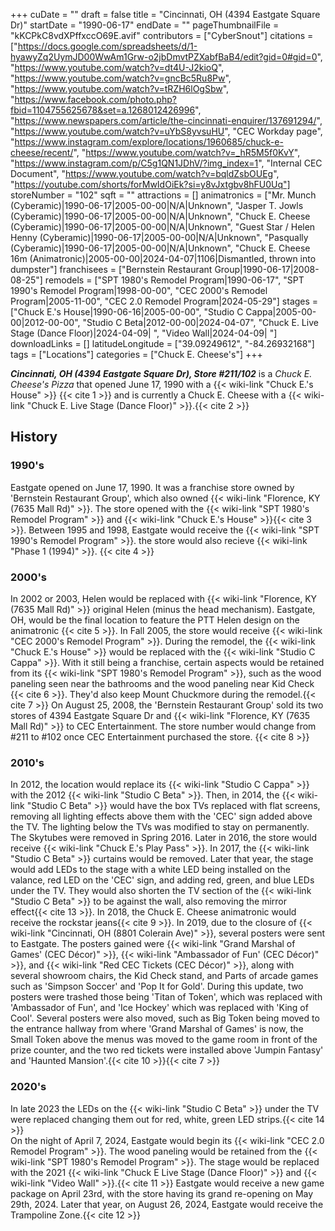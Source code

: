 +++
cuDate = ""
draft = false
title = "Cincinnati, OH (4394 Eastgate Square Dr)"
startDate = "1990-06-17"
endDate = ""
pageThumbnailFile = "kKCPkC8vdXPffxccO69E.avif"
contributors = ["CyberSnout"]
citations = ["https://docs.google.com/spreadsheets/d/1-hyawyZq2UymJD00WwAm1Grw-o2jbDmvtPZXabfBaB4/edit?gid=0#gid=0", "https://www.youtube.com/watch?v=dt4U-J2kioQ", "https://www.youtube.com/watch?v=gncBc5Ru8Pw", "https://www.youtube.com/watch?v=tRZH6lOgSbw", "https://www.facebook.com/photo.php?fbid=1104755625678&set=a.1268012426996", "https://www.newspapers.com/article/the-cincinnati-enquirer/137691294/", "https://www.youtube.com/watch?v=uYbS8yvsuHU", "CEC Workday page", "https://www.instagram.com/explore/locations/1960685/chuck-e-cheese/recent/", "https://www.youtube.com/watch?v=_hR5M5f0KvY", "https://www.instagram.com/p/C5g1QN1JDhV/?img_index=1", "Internal CEC Document", "https://www.youtube.com/watch?v=bqldZsbOUEg", "https://youtube.com/shorts/forMwIdOiEk?si=y8vJxtgbv8hFU0Uq"]
storeNumber = "102"
sqft = ""
attractions = []
animatronics = ["Mr. Munch (Cyberamic)|1990-06-17|2005-00-00|N/A|Unknown", "Jasper T. Jowls (Cyberamic)|1990-06-17|2005-00-00|N/A|Unknown", "Chuck E. Cheese (Cyberamic)|1990-06-17|2005-00-00|N/A|Unknown", "Guest Star / Helen Henny (Cyberamic)|1990-06-17|2005-00-00|N/A|Unknown", "Pasqually (Cyberamic)|1990-06-17|2005-00-00|N/A|Unknown", "Chuck E. Cheese 16m (Animatronic)|2005-00-00|2024-04-07|1106|Dismantled, thrown into dumpster"]
franchisees = ["Bernstein Restaurant Group|1990-06-17|2008-08-25"]
remodels = ["SPT 1980's Remodel Program|1990-06-17", "SPT 1990's Remodel Program|1998-00-00", "CEC 2000's Remodel Program|2005-11-00", "CEC 2.0 Remodel Program|2024-05-29"]
stages = ["Chuck E.'s House|1990-06-16|2005-00-00", "Studio C Cappa|2005-00-00|2012-00-00", "Studio C Beta|2012-00-00|2024-04-07", "Chuck E. Live Stage (Dance Floor)|2024-04-09| ", "Video Wall|2024-04-09| "]
downloadLinks = []
latitudeLongitude = ["39.09249612", "-84.26932168"]
tags = ["Locations"]
categories = ["Chuck E. Cheese's"]
+++

***Cincinnati, OH (4394 Eastgate Square Dr), Store #211/102*** is a *Chuck E. Cheese's Pizza* that opened June 17, 1990 with a {{< wiki-link "Chuck E.'s House" >}} {{< cite 1 >}} and is currently a Chuck E. Cheese with a {{< wiki-link "Chuck E. Live Stage (Dance Floor)" >}}.{{< cite 2 >}}

## History
### 1990's
Eastgate opened on June 17, 1990. It was a franchise store owned by 'Bernstein Restaurant Group', which also owned {{< wiki-link "Florence, KY (7635 Mall Rd)" >}}. The store opened with the {{< wiki-link "SPT 1980's Remodel Program" >}} and {{< wiki-link "Chuck E.'s House" >}}{{< cite 3 >}}. Between 1995 and 1998, Eastgate would receive the {{< wiki-link "SPT 1990's Remodel Program" >}}. the store would also recieve {{< wiki-link "Phase 1 (1994)" >}}. {{< cite 4 >}}

### 2000's
In 2002 or 2003, Helen would be replaced with {{< wiki-link "Florence, KY (7635 Mall Rd)" >}} original Helen (minus the head mechanism). Eastgate, OH, would be the final location to feature the PTT Helen design on the animatronic {{< cite 5 >}}. In Fall 2005, the store would receive {{< wiki-link "CEC 2000's Remodel Program" >}}. During the remodel, the {{< wiki-link "Chuck E.'s House" >}} would be replaced with the {{< wiki-link "Studio C Cappa" >}}. With it still being a franchise, certain aspects would be retained from its {{< wiki-link "SPT 1980's Remodel Program" >}}, such as the wood paneling seen near the bathrooms and the wood paneling near Kid Check {{< cite 6 >}}. They'd also keep Mount Chuckmore during the remodel.{{< cite 7 >}} On August 25, 2008, the 'Bernstein Restaurant Group' sold its two stores of 4394 Eastgate Square Dr and {{< wiki-link "Florence, KY (7635 Mall Rd)" >}} to CEC Entertainment. The store number would change from #211 to #102 once CEC Entertainment purchased the store. {{< cite 8 >}}

### 2010's
In 2012, the location would replace its {{< wiki-link "Studio C Cappa" >}} with the 2012 {{< wiki-link "Studio C Beta" >}}. Then, in 2014, the {{< wiki-link "Studio C Beta" >}} would have the box TVs replaced with flat screens, removing all lighting effects above them with the 'CEC' sign added above the TV. The lighting below the TVs was modified to stay on permanently. The Skytubes were removed in Spring 2016. Later in 2016, the store would receive {{< wiki-link "Chuck E.'s Play Pass" >}}. In 2017, the {{< wiki-link "Studio C Beta" >}} curtains would be removed. Later that year, the stage would add LEDs to the stage with a white LED being installed on the valance, red LED on the 'CEC' sign, and adding red, green, and blue LEDs under the TV. They would also shorten the TV section of the {{< wiki-link "Studio C Beta" >}} to be against the wall, also removing the mirror effect{{< cite 13 >}}. In 2018, the Chuck E. Cheese animatronic would receive the rockstar jeans{{< cite 9 >}}. In 2019, due to the closure of {{< wiki-link "Cincinnati, OH (8801 Colerain Ave)" >}}, several posters were sent to Eastgate. The posters gained were {{< wiki-link "Grand Marshal of Games' (CEC Décor)" >}}, {{< wiki-link "Ambassador of Fun' (CEC Décor)" >}}, and {{< wiki-link "Red CEC Tickets (CEC Décor)" >}}, along with several showroom chairs, the Kid Check stand, and Parts of arcade games such as 'Simpson Soccer' and 'Pop It for Gold'. During this update, two posters were trashed those being 'Titan of Token', which was replaced with 'Ambassador of Fun', and 'Ice Hockey' which was replaced with 'King of Cool'. Several posters were also moved, such as Big Token being moved to the entrance hallway from where 'Grand Marshal of Games' is now, the Small Token above the menus was moved to the game room in front of the prize counter, and the two red tickets were installed above 'Jumpin Fantasy' and 'Haunted Mansion'.{{< cite 10 >}}{{< cite 7 >}}

### 2020's
In late 2023 the LEDs on the {{< wiki-link "Studio C Beta" >}} under the TV were replaced changing them out for red, white, green LED strips.{{< cite 14 >}}  
On the night of April 7, 2024, Eastgate would begin its {{< wiki-link "CEC 2.0 Remodel Program" >}}. The wood paneling would be retained from the {{< wiki-link "SPT 1980's Remodel Program" >}}. The stage would be replaced with the 2021 {{< wiki-link "Chuck E Live Stage (Dance Floor)" >}} and {{< wiki-link "Video Wall" >}}.{{< cite 11 >}} Eastgate would receive a new game package on April 23rd, with the store having its grand re-opening on May 29th, 2024. Later that year, on August 26, 2024, Eastgate would receive the Trampoline Zone.{{< cite 12 >}}
